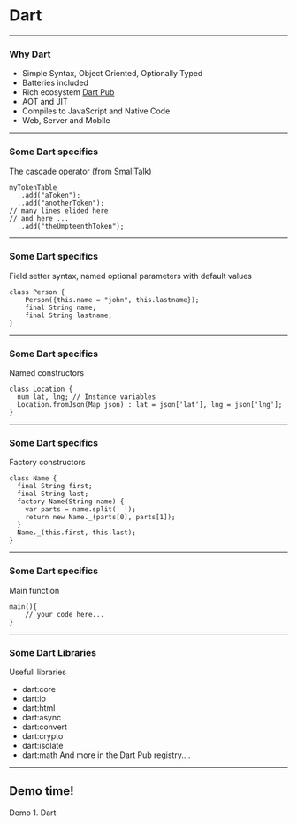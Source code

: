 # Dart

---
### Why Dart

- Simple Syntax, Object Oriented, Optionally Typed
- Batteries included
- Rich ecosystem <a href="https://pub.dartlang.org/">Dart Pub</a>
- AOT and JIT
- Compiles to JavaScript and Native Code
- Web, Server and Mobile

---
### Some Dart specifics
The cascade operator (from SmallTalk)
```
myTokenTable
  ..add("aToken");
  ..add("anotherToken");
// many lines elided here
// and here ... 
  ..add("theUmpteenthToken");
```

---
### Some Dart specifics
Field setter syntax, named optional parameters with default values
```
class Person {
    Person({this.name = "john", this.lastname});
    final String name; 
    final String lastname;
}
```

---
### Some Dart specifics
Named constructors 

```
class Location {
  num lat, lng; // Instance variables
  Location.fromJson(Map json) : lat = json['lat'], lng = json['lng']; 
}
```

---
### Some Dart specifics
Factory constructors

```
class Name {
  final String first;
  final String last;
  factory Name(String name) {
    var parts = name.split(' ');
    return new Name._(parts[0], parts[1]);
  }
  Name._(this.first, this.last);
}
```

---
### Some Dart specifics
Main function

```
main(){
    // your code here...
}
```

---
### Some Dart Libraries
Usefull libraries
- dart:core
- dart:io
- dart:html
- dart:async
- dart:convert
- dart:crypto
- dart:isolate
- dart:math
And more in the Dart Pub registry....

---
<!-- .slide: data-background="url('images/demo.jpg')" --> 
<!-- .slide: class="lab" -->
## Demo time!
Demo 1. Dart